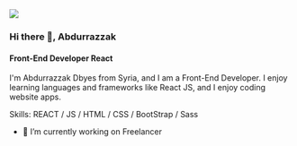 <img src="https://wallpapercave.com/dwp1x/wp1828949.png" />

### Hi there 👋, Abdurrazzak
#### Front-End Developer React

I'm Abdurrazzak Dbyes from Syria, and I am a Front-End Developer.
I enjoy learning languages and frameworks like React JS, and I enjoy coding website apps.

Skills: REACT / JS / HTML / CSS / BootStrap / Sass 

- 🔭 I’m currently working on Freelancer 
